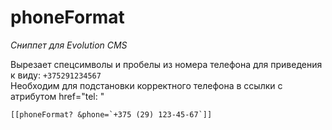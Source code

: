 # phoneFormat

_Сниппет для Evolution CMS_

Вырезает спецсимволы и пробелы из номера телефона для приведения к виду: `+375291234567`<br>
Необходим для подстановки корректного телефона в ссылки с атрибутом href="tel: "

```
[[phoneFormat? &phone=`+375 (29) 123-45-67`]]
```
